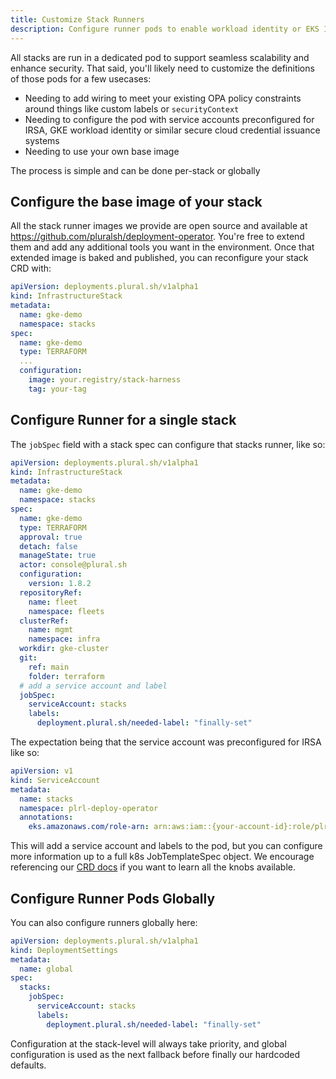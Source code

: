 ```yaml
---
title: Customize Stack Runners
description: Configure runner pods to enable workload identity or EKS IRSA
---
```


All stacks are run in a dedicated pod to support seamless scalability and enhance security.  That said, you'll likely need to customize the definitions of those pods for a few usecases:

* Needing to add wiring to meet your existing OPA policy constraints around things like custom labels or `securityContext`
* Needing to configure the pod with service accounts preconfigured for IRSA, GKE workload identity or similar secure cloud credential issuance systems
* Needing to use your own base image

The process is simple and can be done per-stack or globally

## Configure the base image of your stack

All the stack runner images we provide are open source and available at https://github.com/pluralsh/deployment-operator.  You're free to extend them and add any additional tools you want in the environment.  Once that extended image is baked and published, you can reconfigure your stack CRD with:


```yaml
apiVersion: deployments.plural.sh/v1alpha1
kind: InfrastructureStack
metadata:
  name: gke-demo
  namespace: stacks
spec:
  name: gke-demo
  type: TERRAFORM
  ...
  configuration:
    image: your.registry/stack-harness
    tag: your-tag
```

## Configure Runner for a single stack

The `jobSpec` field with a stack spec can configure that stacks runner, like so:

```yaml
apiVersion: deployments.plural.sh/v1alpha1
kind: InfrastructureStack
metadata:
  name: gke-demo
  namespace: stacks
spec:
  name: gke-demo
  type: TERRAFORM
  approval: true
  detach: false
  manageState: true
  actor: console@plural.sh
  configuration:
    version: 1.8.2
  repositoryRef:
    name: fleet
    namespace: fleets
  clusterRef:
    name: mgmt
    namespace: infra
  workdir: gke-cluster
  git:
    ref: main
    folder: terraform
  # add a service account and label
  jobSpec:
    serviceAccount: stacks
    labels:
      deployment.plural.sh/needed-label: "finally-set"
```

The expectation being that the service account was preconfigured for IRSA like so:

```yaml
apiVersion: v1
kind: ServiceAccount
metadata:
  name: stacks
  namespace: plrl-deploy-operator
  annotations:
    eks.amazonaws.com/role-arn: arn:aws:iam::{your-account-id}:role/plrl-stacks
```

This will add a service account and labels to the pod, but you can configure more information up to a full k8s JobTemplateSpec object.  We encourage referencing our [CRD docs](/deployments/operator/api) if you want to learn all the knobs available.

## Configure Runner Pods Globally

You can also configure runners globally here:

```yaml
apiVersion: deployments.plural.sh/v1alpha1
kind: DeploymentSettings
metadata:
  name: global
spec:
  stacks:
    jobSpec:
      serviceAccount: stacks
      labels:
        deployment.plural.sh/needed-label: "finally-set"
```

Configuration at the stack-level will always take priority, and global configuration is used as the next fallback before finally our hardcoded defaults.